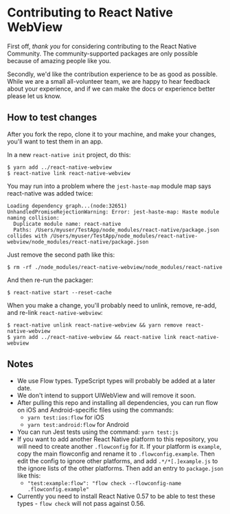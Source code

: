 # Contributing to React Native WebView

First off, _thank you_ for considering contributing to the React Native Community. The community-supported packages are only possible because of amazing people like you.

Secondly, we'd like the contribution experience to be as good as possible. While we are a small all-volunteer team, we are happy to hear feedback about your experience, and if we can make the docs or experience better please let us know.

## How to test changes

After you fork the repo, clone it to your machine, and make your changes, you'll want to test them in an app.

In a new `react-native init` project, do this:

```
$ yarn add ../react-native-webview
$ react-native link react-native-webview
```

You may run into a problem where the `jest-haste-map` module map says react-native was added twice:

```
Loading dependency graph...(node:32651) UnhandledPromiseRejectionWarning: Error: jest-haste-map: Haste module naming collision:
  Duplicate module name: react-native
  Paths: /Users/myuser/TestApp/node_modules/react-native/package.json collides with /Users/myuser/TestApp/node_modules/react-native-webview/node_modules/react-native/package.json
```

Just remove the second path like this:

```
$ rm -rf ./node_modules/react-native-webview/node_modules/react-native
```

And then re-run the packager:

```
$ react-native start --reset-cache
```

When you make a change, you'll probably need to unlink, remove, re-add, and re-link `react-native-webview`:

```
$ react-native unlink react-native-webview && yarn remove react-native-webview
$ yarn add ../react-native-webview && react-native link react-native-webview
```

## Notes

- We use Flow types. TypeScript types will probably be added at a later date.
- We don't intend to support UIWebView and will remove it soon.
- After pulling this repo and installing all dependencies, you can run flow on iOS and Android-specific files using the commands:
  - `yarn test:ios:flow` for iOS
  - `yarn test:android:flow` for Android
- You can run Jest tests using the command: `yarn test:js`
- If you want to add another React Native platform to this repository, you will need to create another `.flowconfig` for it. If your platform is `example`, copy the main flowconfig and rename it to `.flowconfig.example`. Then edit the config to ignore other platforms, and add `.*/*[.]example.js` to the ignore lists of the other platforms. Then add an entry to `package.json` like this:
  - `"test:example:flow": "flow check --flowconfig-name .flowconfig.example"`
- Currently you need to install React Native 0.57 to be able to test these types - `flow check` will not pass against 0.56.
